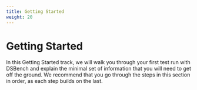 ```yaml
---
title: Getting Started
weight: 20
---
```


# Getting Started

In this Getting Started track, we will walk you through your first test run with DSBench and explain the minimal set of information that you will need to get off the ground. We recommend that you go through the steps in this section in order, as each step builds on the last.

